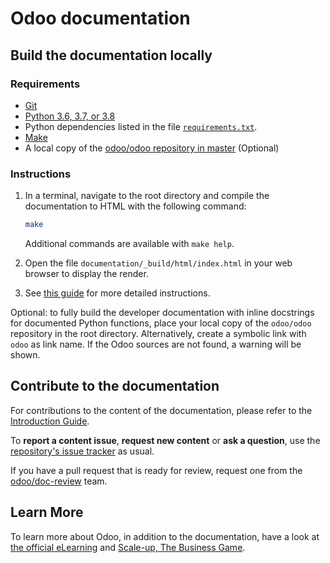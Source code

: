 # Odoo documentation

## Build the documentation locally

### Requirements

- [Git](https://www.odoo.com/documentation/master/contributing/documentation.html#install-git)
- [Python 3.6, 3.7, or 3.8](https://www.odoo.com/documentation/master/contributing/documentation.html#python)
- Python dependencies listed in the file [`requirements.txt`](https://github.com/odoo/documentation/tree/master/requirements.txt).
- [Make](https://www.odoo.com/documentation/master/contributing/documentation.html#make)
- A local copy of the [odoo/odoo repository in master](https://github.com/odoo/odoo/tree/master) (Optional)

### Instructions

1. In a terminal, navigate to the root directory and compile the documentation to HTML with the
   following command:

   ```sh
   make
   ```

   Additional commands are available with `make help`.

2. Open the file `documentation/_build/html/index.html` in your web browser to display the render.

3. See [this guide](https://www.odoo.com/documentation/master/contributing/documentation.html#preview-your-changes)
   for more detailed instructions.

Optional: to fully build the developer documentation with inline docstrings for documented Python
functions, place your local copy of the `odoo/odoo` repository in the root directory. Alternatively,
create a symbolic link with `odoo` as link name. If the Odoo sources are not found, a warning will
be shown.

## Contribute to the documentation

For contributions to the content of the documentation, please refer to the
[Introduction Guide](https://www.odoo.com/documentation/master/contributing/documentation.html).

To **report a content issue**, **request new content** or **ask a question**, use the
[repository's issue tracker](https://github.com/odoo/documentation-user/issues) as usual.

If you have a pull request that is ready for review, request one from the
[odoo/doc-review](https://github.com/orgs/odoo/teams/doc-review) team.


## Learn More

To learn more about Odoo, in addition to the documentation, have a look at
[the official eLearning](https://odoo.com/slides) and
[Scale-up, The Business Game](https://www.odoo.com/page/scale-up-business-game).